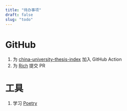 ```yaml
---
title: "待办事项"
draft: false
slug: "todo"
---
```


# GitHub

1. 为 [china-university-thesis-index](https://github.com/LaoshuBaby/china-university-thesis-index) 加入 GitHub Action
2. 为 [Rich](https://github.com/Textualize/rich) 提交 PR

# 工具

1. 学习 [Poetry](https://python-poetry.org/)
